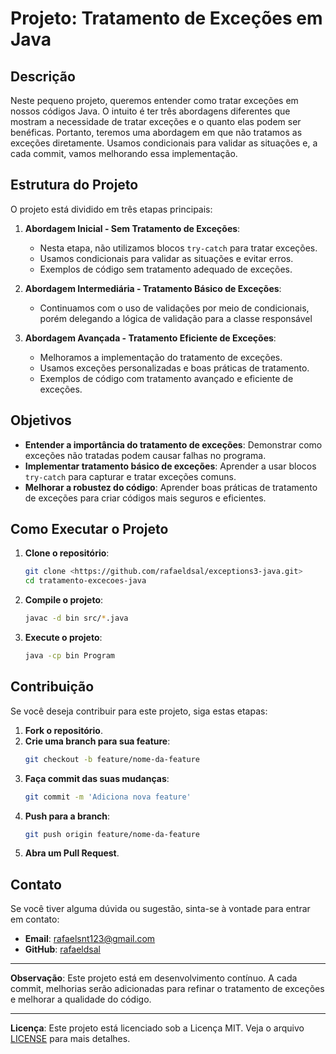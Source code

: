 # Projeto: Tratamento de Exceções em Java

## Descrição

Neste pequeno projeto, queremos entender como tratar exceções em nossos códigos Java. O intuito é ter três abordagens diferentes que mostram a necessidade de tratar exceções e o quanto elas podem ser benéficas. Portanto, teremos uma abordagem em que não tratamos as exceções diretamente. Usamos condicionais para validar as situações e, a cada commit, vamos melhorando essa implementação.

## Estrutura do Projeto

O projeto está dividido em três etapas principais:

1. **Abordagem Inicial - Sem Tratamento de Exceções**:
    - Nesta etapa, não utilizamos blocos `try-catch` para tratar exceções.
    - Usamos condicionais para validar as situações e evitar erros.
    - Exemplos de código sem tratamento adequado de exceções.

2. **Abordagem Intermediária - Tratamento Básico de Exceções**:
    - Continuamos com o uso de validações por meio de condicionais, porém delegando a lógica de validação para a classe responsável

3. **Abordagem Avançada - Tratamento Eficiente de Exceções**:
    - Melhoramos a implementação do tratamento de exceções.
    - Usamos exceções personalizadas e boas práticas de tratamento.
    - Exemplos de código com tratamento avançado e eficiente de exceções.

## Objetivos

- **Entender a importância do tratamento de exceções**: Demonstrar como exceções não tratadas podem causar falhas no programa.
- **Implementar tratamento básico de exceções**: Aprender a usar blocos `try-catch` para capturar e tratar exceções comuns.
- **Melhorar a robustez do código**: Aprender boas práticas de tratamento de exceções para criar códigos mais seguros e eficientes.

## Como Executar o Projeto

1. **Clone o repositório**:
    ```bash
    git clone <https://github.com/rafaeldsal/exceptions3-java.git>
    cd tratamento-excecoes-java
    ```

2. **Compile o projeto**:
    ```bash
    javac -d bin src/*.java
    ```

3. **Execute o projeto**:
    ```bash
    java -cp bin Program
    ```

## Contribuição

Se você deseja contribuir para este projeto, siga estas etapas:

1. **Fork o repositório**.
2. **Crie uma branch para sua feature**:
    ```bash
    git checkout -b feature/nome-da-feature
    ```
3. **Faça commit das suas mudanças**:
    ```bash
    git commit -m 'Adiciona nova feature'
    ```
4. **Push para a branch**:
    ```bash
    git push origin feature/nome-da-feature
    ```
5. **Abra um Pull Request**.

## Contato

Se você tiver alguma dúvida ou sugestão, sinta-se à vontade para entrar em contato:

- **Email**: rafaelsnt123@gmail.com
- **GitHub**: [rafaeldsal](https://github.com/rafaeldsal)

---

**Observação**: Este projeto está em desenvolvimento contínuo. A cada commit, melhorias serão adicionadas para refinar o tratamento de exceções e melhorar a qualidade do código.

---

**Licença**: Este projeto está licenciado sob a Licença MIT. Veja o arquivo [LICENSE](LICENSE) para mais detalhes.